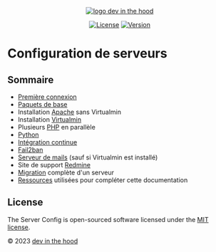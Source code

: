 <p align="center">
    <a href="https://devinthehood.com"><img src="https://github.com/jul6art/slim-skeleton/blob/master/assets/img/logo.png?raw=true" alt="logo dev in the hood"></a>
</p>

<p align="center">
    <a href="https://opensource.org/licenses/MIT" target="_blank"><img src="https://img.shields.io/badge/License-MIT-yellow.svg" alt="License"></a>
    <a href="https://github.com/jul6art/server-config" target="_blank"><img src="https://img.shields.io/static/v1?label=stable&message=v1&color=success" alt="Version"></a>
</p>

Configuration de serveurs
=========================
Sommaire
--------
* [Première connexion](modules/LOGIN.md)
* [Paquets de base](modules/SYSTEM.md)
* Installation [Apache](modules/APACHE.md) sans Virtualmin
* Installation [Virtualmin](modules/VIRTUALMIN.md)
* Plusieurs [PHP](modules/PHP.md) en parallèle
* [Python](modules/PYTHON.md)
* [Intégration continue](modules/JENKINS.md)
* [Fail2ban](modules/FAIL2BAN.md)
* [Serveur de mails](modules/MAIL.md) (sauf si Virtualmin est installé)
* Site de support [Redmine](modules/REDMINE.md)
* [Migration](modules/MIGRATE.md) complète d'un serveur
* [Ressources](modules/SOURCES.md) utilisées pour compléter cette documentation


License
-------

The Server Config is open-sourced software licensed under the [MIT license](https://opensource.org/licenses/MIT).

&copy; 2023 [dev in the hood](https://devinthehood.com)

